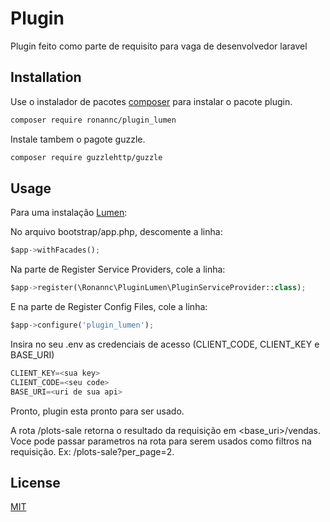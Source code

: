 # Plugin

Plugin feito como parte de requisito para vaga de desenvolvedor laravel

## Installation

Use o instalador de pacotes [composer](https://getcomposer.org/) para instalar o pacote plugin.

```bash
composer require ronannc/plugin_lumen
```
Instale tambem o pagote guzzle.

```bash
composer require guzzlehttp/guzzle
```

## Usage
Para uma instalação [Lumen](https://lumen.laravel.com/):

No arquivo bootstrap/app.php, descomente a linha:
```python
$app->withFacades();
```
Na parte de Register Service Providers, cole a linha:

```python
$app->register(\Ronannc\PluginLumen\PluginServiceProvider::class);
```
E na parte de Register Config Files, cole a linha:
```python
$app->configure('plugin_lumen');
```

Insira no seu .env as credenciais de acesso (CLIENT_CODE, CLIENT_KEY e BASE_URI)

```python
CLIENT_KEY=<sua key>
CLIENT_CODE=<seu code>
BASE_URI=<uri de sua api>
```
Pronto, plugin esta pronto para ser usado.

A rota /plots-sale retorna o resultado da requisição em <base_uri>/vendas. Voce pode passar parametros na rota para serem usados como filtros na requisição. Ex: /plots-sale?per_page=2.

## License
[MIT](https://choosealicense.com/licenses/mit/)
